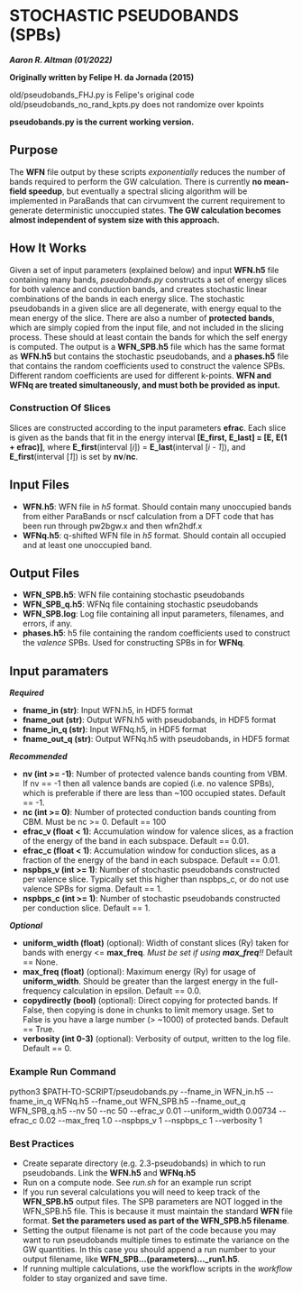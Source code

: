 # STOCHASTIC PSEUDOBANDS (SPBs)

***Aaron R. Altman (01/2022)***

**Originally written by Felipe H. da Jornada (2015)**

old/pseudobands_FHJ.py is Felipe's original code
old/pseudobands_no_rand_kpts.py does not randomize over kpoints

**pseudobands.py is the current working version.** 

## **Purpose**

The **WFN** file output by these scripts *exponentially* reduces the number of bands required to perform the GW calculation. There is currently **no mean-field speedup**, but eventually a spectral slicing algorithm will be implemented in ParaBands that can cirvumvent the current requirement to generate deterministic unoccupied states. **The GW calculation becomes almost independent of system size with this approach.**


## **How It Works**

Given a set of input parameters (explained below) and input **WFN.h5** file containing many bands, *pseudobands.py* constructs a set of energy slices for both valence and conduction bands, and creates stochastic linear combinations of the bands in each energy slice. The stochastic pseudobands in a given slice are all degenerate, with energy equal to the mean energy of the slice. There are also a number of **protected bands**, which are simply copied from the input file, and not included in the slicing process. These should at least contain the bands for which the self energy is computed. The output is a **WFN_SPB.h5** file which has the same format as **WFN.h5** but contains the stochastic pseudobands, and a **phases.h5** file that contains the random coefficients used to construct the valence SPBs. Different random coefficients are used for different k-points. **WFN and WFNq are treated simultaneously, and must both be provided as input.**

### **Construction Of Slices**
Slices are constructed according to the input parameters **efrac**. Each slice is given as the bands that fit in the energy interval 
		**[E_first, E_last] = [E, E(1 + efrac)]**, 
where 
		**E_first**(interval [*i*]) = **E_last**(interval [*i - 1*]), 
and **E_first**(interval [*1*]) is set by **nv**/**nc**.

## **Input Files**
- **WFN.h5**: WFN file in *h5* format. Should contain many unoccupied bands from either ParaBands or nscf calculation from a DFT code that has been run through pw2bgw.x and then wfn2hdf.x
- **WFNq.h5**: q-shifted WFN file in *h5* format. Should contain all occupied and at least one unoccupied band.

## **Output Files**
- **WFN_SPB.h5**: WFN file containing stochastic pseudobands
- **WFN_SPB_q.h5**: WFNq file containing stochastic pseudobands
- **WFN_SPB.log**: Log file containing all input parameters, filenames, and errors, if any.
- **phases.h5**: h5 file containing the random coefficients used to construct the *valence* SPBs. Used for constructing SPBs in for **WFNq**. 

## **Input paramaters**
***Required***
- **fname_in (str)**: Input WFN.h5, in HDF5 format
- **fname_out (str)**: Output WFN.h5 with pseudobands, in HDF5 format
- **fname_in_q (str)**: Input WFNq.h5, in HDF5 format
- **fname_out_q (str)**: Output WFNq.h5 with pseudobands, in HDF5 format

***Recommended***
- **nv (int >= -1)**: Number of protected valence bands counting from VBM. If nv == -1 then all valence bands are copied (i.e. no valence SPBs), which is preferable if there are less than ~100 occupied states. Default == -1.
- **nc (int >= 0)**: Number of protected conduction bands counting from CBM. Must be nc >= 0. Default == 100
- **efrac_v (float < 1)**: Accumulation window for valence slices, as a fraction of the energy of the band in each subspace. Default == 0.01.
- **efrac_c (float < 1)**: Accumulation window for conduction slices, as a fraction of the energy of the band in each subspace. Default == 0.01.
- **nspbps_v (int >= 1)**: Number of stochastic pseudobands constructed per valence slice. Typically set this higher than nspbps_c, or do not use valence SPBs for sigma. Default == 1.
- **nspbps_c (int >= 1)**: Number of stochastic pseudobands constructed per conduction slice. Default == 1.

***Optional***
- **uniform_width (float)** (optional): Width of constant slices (Ry) taken for bands with energy <= **max_freq**. *Must be set if using **max_freq**!!* Default == None.
- **max_freq (float)** (optional): Maximum energy (Ry) for usage of **uniform_width**. Should be greater than the largest energy in the full-frequency calculation in epsilon. Default == 0.0.
- **copydirectly (bool)** (optional): Direct copying for protected bands. If False, then copying is done in chunks to limit memory usage. Set to False is you have a large number (> ~1000) of protected bands. Default == True.
- **verbosity (int 0-3)** (optional): Verbosity of output, written to the log file. Default == 0.


### **Example Run Command**
python3 $PATH-TO-SCRIPT/pseudobands.py --fname_in WFN_in.h5 --fname_in_q WFNq.h5 --fname_out WFN_SPB.h5 --fname_out_q WFN_SPB_q.h5 --nv 50 --nc 50 --efrac_v 0.01 --uniform_width 0.00734 --efrac_c 0.02 --max_freq 1.0 --nspbps_v 1 --nspbps_c 1 --verbosity 1

### **Best Practices**
- Create separate directory (e.g. 2.3-pseudobands) in which to run pseudobands. Link the **WFN.h5** and **WFNq.h5** 
- Run on a compute node. See *run.sh* for an example run script
- If you run several calculations you will need to keep track of the **WFN_SPB.h5** output files. The SPB parameters are NOT logged in the WFN_SPB.h5 file. This is because it must maintain the standard **WFN** file format. **Set the parameters used as part of the WFN_SPB.h5 filename**.
- Setting the output filename is not part of the code because you may want to run pseudobands multiple times to estimate the variance on the GW quantities. In this case you should append a run number to your output filename, like **WFN_SPB...(parameters)..._run1.h5**.
- If running multiple calculations, use the workflow scripts in the *workflow* folder to stay organized and save time.
